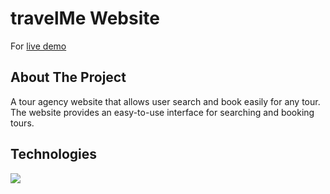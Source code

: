 # travelMe Website
For [live demo](https://travel-agency-z2lm.vercel.app)
## About The Project

A tour agency website that allows user search and book easily for any tour. The website provides an easy-to-use interface for searching and booking tours.


## Technologies
 <img src="https://skillicons.dev/icons?i=js,react,vite,tailwind" />
